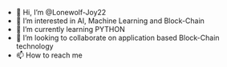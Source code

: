 - 👋 Hi, I’m @Lonewolf-Joy22
- 👀 I’m interested in AI, Machine Learning and Block-Chain
- 🌱 I’m currently learning PYTHON
- 💞️ I’m looking to collaborate on application based Block-Chain technology
- 📫 How to reach me 

<!---
Lonewolf-Joy22/Lonewolf-Joy22 is a ✨ special ✨ repository because its `README.md` (this file) appears on your GitHub profile.
You can click the Preview link to take a look at your changes.
--->
